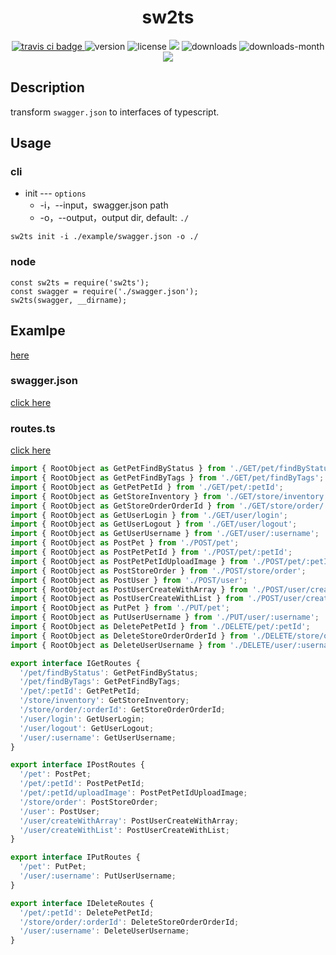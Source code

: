 <h1 align='center'>sw2ts</h1>
<p align='center'>
  <a href="https://travis-ci.com/ShanaMaid/sw2ts/">
    <img src="https://travis-ci.com/ShanaMaid/sw2ts.svg" alt="travis ci badge">
  </a>
  <img src='https://img.shields.io/npm/v/sw2ts.svg?style=flat-square' alt="version">
  <img src='https://img.shields.io/npm/l/sw2ts.svg' alt="license">
  <img src='http://img.badgesize.io/https://unpkg.com/sw2ts/lib/Archer.js?compression=gzip&label=gzip%20size:%20&style=flat-square'>
  <img src='https://img.shields.io/npm/dt/sw2ts.svg?style=flat-square' alt="downloads">
  <img src='https://img.shields.io/npm/dm/sw2ts.svg?style=flat-square' alt="downloads-month">
  <a href='https://blog.shanamaid.top/sw2ts/'><img src='https://img.shields.io/badge/website%20-archer-51b26d.svg'/></a>
</p>

## Description
transform `swagger.json` to interfaces of typescript.

## Usage
### cli

- init --- `options`
  - -i，--input，swagger.json path
  - -o，--output，output dir, default: `./`

```
sw2ts init -i ./example/swagger.json -o ./
```

### node
```
const sw2ts = require('sw2ts');
const swagger = require('./swagger.json');
sw2ts(swagger, __dirname);
```

## Examlpe
[here](./example)
### swagger.json
[click here](./example/swagger.json)

### routes.ts
[click here](./example/routes.ts)
```js
import { RootObject as GetPetFindByStatus } from './GET/pet/findByStatus';
import { RootObject as GetPetFindByTags } from './GET/pet/findByTags';
import { RootObject as GetPetPetId } from './GET/pet/:petId';
import { RootObject as GetStoreInventory } from './GET/store/inventory';
import { RootObject as GetStoreOrderOrderId } from './GET/store/order/:orderId';
import { RootObject as GetUserLogin } from './GET/user/login';
import { RootObject as GetUserLogout } from './GET/user/logout';
import { RootObject as GetUserUsername } from './GET/user/:username';
import { RootObject as PostPet } from './POST/pet';
import { RootObject as PostPetPetId } from './POST/pet/:petId';
import { RootObject as PostPetPetIdUploadImage } from './POST/pet/:petId/uploadImage';
import { RootObject as PostStoreOrder } from './POST/store/order';
import { RootObject as PostUser } from './POST/user';
import { RootObject as PostUserCreateWithArray } from './POST/user/createWithArray';
import { RootObject as PostUserCreateWithList } from './POST/user/createWithList';
import { RootObject as PutPet } from './PUT/pet';
import { RootObject as PutUserUsername } from './PUT/user/:username';
import { RootObject as DeletePetPetId } from './DELETE/pet/:petId';
import { RootObject as DeleteStoreOrderOrderId } from './DELETE/store/order/:orderId';
import { RootObject as DeleteUserUsername } from './DELETE/user/:username';

export interface IGetRoutes {
  '/pet/findByStatus': GetPetFindByStatus;
  '/pet/findByTags': GetPetFindByTags;
  '/pet/:petId': GetPetPetId;
  '/store/inventory': GetStoreInventory;
  '/store/order/:orderId': GetStoreOrderOrderId;
  '/user/login': GetUserLogin;
  '/user/logout': GetUserLogout;
  '/user/:username': GetUserUsername;
} 

export interface IPostRoutes {
  '/pet': PostPet;
  '/pet/:petId': PostPetPetId;
  '/pet/:petId/uploadImage': PostPetPetIdUploadImage;
  '/store/order': PostStoreOrder;
  '/user': PostUser;
  '/user/createWithArray': PostUserCreateWithArray;
  '/user/createWithList': PostUserCreateWithList;
} 

export interface IPutRoutes {
  '/pet': PutPet;
  '/user/:username': PutUserUsername;
} 

export interface IDeleteRoutes {
  '/pet/:petId': DeletePetPetId;
  '/store/order/:orderId': DeleteStoreOrderOrderId;
  '/user/:username': DeleteUserUsername;
} 
```